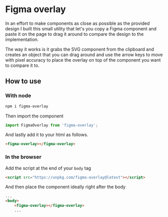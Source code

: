 # Figma overlay

In an effort to make components as close as possible as the provided design I built this small utility that let's you copy a Figma component and paste it on the page to drag it around to compare the design to the implementation.

The way it works is it grabs the SVG component from the clipboard and creates an object that you can drag around and use the arrow keys to move with pixel accuracy to place the overlay on top of the component you want to compare it to.

## How to use
### With node

```bash
npm i figma-overlay
```

Then import the component
```ts
import FigmaOverlay from 'figma-overlay';
```
And lastly add it to your html as follows.
```html
<figma-overlay></figma-overlay>
```

### In the browser
Add the script at the end of your `body` tag
```html
<script src="https://unpkg.com/figma-overlay@latest"></script>
```
And then place the component ideally right after the body
```html
...
<body>
	<figma-overlay></figma-overlay>
	...
```
